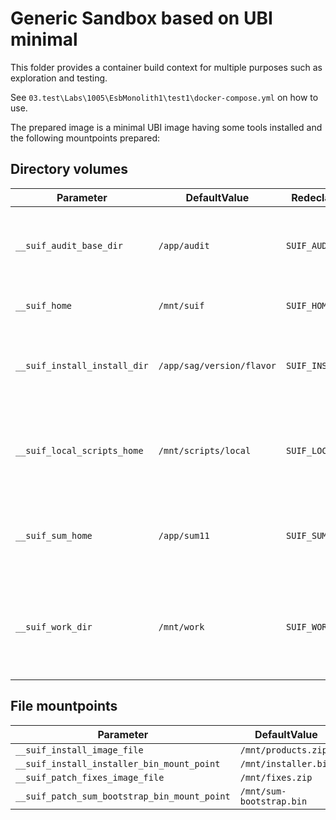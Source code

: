 # Generic Sandbox based on UBI minimal 

This folder provides a container build context for multiple purposes such as exploration and testing.

See `03.test\Labs\1005\EsbMonolith1\test1\docker-compose.yml` on how to use.

The prepared image is a minimal UBI image having some tools installed and the following mountpoints prepared:

## Directory volumes

|Parameter|DefaultValue|Redeclared as ENV Var|Notes
|-|-|-|-
|`__suif_audit_base_dir`|`/app/audit`|`SUIF_AUDIT_BASE_DIR`|Audit folder receiving the SUIF logs and traces
|`__suif_home`|`/mnt/suif`|`SUIF_HOME`|SUIF library home
|`__suif_install_install_dir`|`/app/sag/version/flavor`|`SUIF_INSTALL_INSTALL_DIR`|Software AG product installation home folder
|`__suif_local_scripts_home`|`/mnt/scripts/local`|`SUIF_LOCAL_SCRIPTS_HOME`|Local scripts usually mounted from the test harness
|`__suif_sum_home`|`/app/sum11`|`SUIF_SUM_HOME`|Software AG Update Manager installation home
|`__suif_work_dir`|`/mnt/work`|`SUIF_WORK_DIR`|Work directory for the test harnesses to use at their discretion


## File mountpoints

|Parameter|DefaultValue|Redeclared as ENV Var|Notes
|-|-|-|-
|`__suif_install_image_file`|`/mnt/products.zip`|`SUIF_INSTALL_IMAGE_FILE`|
|`__suif_install_installer_bin_mount_point`|`/mnt/installer.bin`|`SUIF_INSTALL_INSTALLER_BIN_MOUNT_POINT`
|`__suif_patch_fixes_image_file`|`/mnt/fixes.zip`|`SUIF_PATCH_FIXES_IMAGE_FILE`
|`__suif_patch_sum_bootstrap_bin_mount_point`|`/mnt/sum-bootstrap.bin`|`SUIF_PATCH_SUM_BOOSTSTRAP_BIN_MOUNT_POINT`